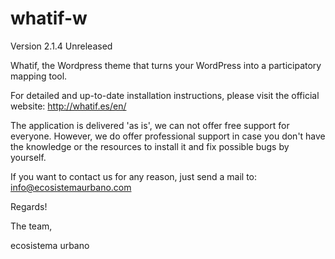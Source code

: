 whatif-w
========
Version 2.1.4 Unreleased

Whatif, the Wordpress theme that turns your WordPress into a participatory mapping tool.

For detailed and up-to-date installation instructions, please visit the official website: http://whatif.es/en/

The application is delivered 'as is', we can not offer free support for everyone. However, we do offer professional support in case you don't have the knowledge or the resources to install it and fix possible bugs by yourself. 

If you want to contact us for any reason, just send a mail to: info@ecosistemaurbano.com

Regards!

The team,

ecosistema urbano
